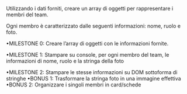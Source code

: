 Utilizzando i dati forniti, creare un array di oggetti per rappresentare i membri del team.

Ogni membro è caratterizzato dalle seguenti informazioni: nome, ruolo e foto.

•MILESTONE 0:
Creare l’array di oggetti con le informazioni fornite.

•MILESTONE 1:
Stampare su console, per ogni membro del team, le informazioni di nome, ruolo e la stringa della foto

•MILESTONE 2:
Stampare le stesse informazioni su DOM sottoforma di stringhe
•BONUS 1:
Trasformare la stringa foto in una immagine effettiva
•BONUS 2:
Organizzare i singoli membri in card/schede
